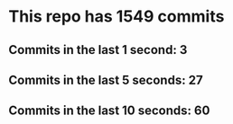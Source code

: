 # This repo has 1549 commits

## Commits in the last 1 second: 3
## Commits in the last 5 seconds: 27
## Commits in the last 10 seconds: 60
